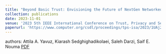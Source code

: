 ```yaml
---
title: "Beyond Basic Trust: Envisioning the Future of NextGen Networked Systems and Digital Signatures"
collection: publications
date: 2023-11-01
venue: '2023 5th IEEE International Conference on Trust, Privacy and Security in Intelligent Systems and Applications (TPS-ISA)'
paperurl: 'https://www.computer.org/csdl/proceedings/tps-isa/2023/1UAj2YQfzK8'
---
```

authors: Attila A. Yavuz, Kiarash Sedghighadikolaei, Saleh Darzi, Saif E. Nouma
[PDF](https://cse.usf.edu/~attilaayavuz/article/23/NextGNetSignatureYavuzSep2023Approved.pdf)
